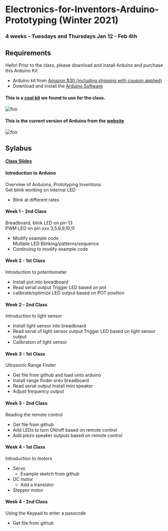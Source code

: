 # Electronics-for-Inventors-Arduino-Prototyping (Winter 2021)

### 4 weeks - Tuesdays and Thursdays Jan 12 - Feb 4th

## Requirements
Hello! Prior to the class, please download and install Arduino and purchase this Arduino Kit
- Arduino kit from [Amazon $30 (including shipping with coupon applied)](https://www.amazon.com/REXQualis-Development-Membrane-Receiver-Detailed/dp/B074WMHLQ4/ref=sr_1_12_sspa?dchild=1&keywords=arduino+uno+kit&qid=1607745892&sr=8-12-spons&psc=1&smid=AX8SR0V05IQ2E&spLa=ZW5jcnlwdGVkUXVhbGlmaWVyPUExSVVFV0VGSVFXQkpTJmVuY3J5cHRlZElkPUEwNDAzNjk1MjJSMlhOWDlWUzhCWCZlbmNyeXB0ZWRBZElkPUEwOTM0MzM5MVQ5RVpVR1pBMlNGTiZ3aWRnZXROYW1lPXNwX210ZiZhY3Rpb249Y2xpY2tSZWRpcmVjdCZkb05vdExvZ0NsaWNrPXRydWU=)
- Download and install the [Arduino Software](https://www.arduino.cc/en/Main/Software)

#### This is a [cool kit](https://www.amazon.com/REXQualis-Development-Membrane-Receiver-Detailed/dp/B074WMHLQ4/ref=sr_1_12_sspa?dchild=1&keywords=arduino+uno+kit&qid=1607745892&sr=8-12-spons&psc=1&smid=AX8SR0V05IQ2E&spLa=ZW5jcnlwdGVkUXVhbGlmaWVyPUExSVVFV0VGSVFXQkpTJmVuY3J5cHRlZElkPUEwNDAzNjk1MjJSMlhOWDlWUzhCWCZlbmNyeXB0ZWRBZElkPUEwOTM0MzM5MVQ5RVpVR1pBMlNGTiZ3aWRnZXROYW1lPXNwX210ZiZhY3Rpb249Y2xpY2tSZWRpcmVjdCZkb05vdExvZ0NsaWNrPXRydWU=) we found to use for the class.
![foo](https://github.com/nktnktnkt/Winter2020-Electronics-for-Inventors-Arduino-Prototyping/blob/main/pics/arduino_kit.JPG)
#### This is the current version of Arduino from the [website](https://www.arduino.cc/en/Main/Software)
![foo](https://github.com/nktnktnkt/Winter2020-Electronics-for-Inventors-Arduino-Prototyping/blob/main/pics/arduino_download2.JPG)


## Sylabus

#### [Class Slides](https://docs.google.com/presentation/d/1xI0J7Ww7i5pHp98tcDeUGzzlm55U6QPbEXQUL3sb3-s/edit?usp=sharing)

#### Introduction to Arduino
Overview of Arduions, Prototyping Inventions <br/>
Get blink working on internal LED <br/>
- Blink at different rates


#### Week 1 - 2nd Class
Breadboard, blink LED on pin 13<br/>
PWM LED on pin xxx 3,5,6,9,10,11<br/>
- Modify example code<br/>
Multiple LED Blinking/patterns/sequence<br/>
- Continuing to modify example code


#### Week 2 - 1st Class
Introduction to potentiometer
- Install pot into breadboard
- Read serial output
Trigger LED based on pot
- calibrate/optimize LED output based on POT position

#### Week 2 - 2nd Class
Introduction to light sensor
- Install light sensor into breadboard
- Read serial of light sensor output
Trigger LED based on light sensor output
- Calibration of light sensor

#### Week 3 - 1st Class
Ultrasonic Range Finder
- Get file from github and load onto arduino
- Install range finder onto breadboard
- Read serial output
Install mini speaker
- Adjust frequency output

#### Week 3 - 2nd Class
Reading the remote control
- Get file from github
- Add LEDs to turn ON/off based on remote control
- Add piezo speaker outputs based on remote control

#### Week 4 - 1st Class
Introduction to motors
- Servo
  - Example sketch from github
- DC motor
  - Add a transistor
- Stepper motor


#### Week 4 - 2nd Class
Using the Keypad to enter a passcode 
 - Get file from github
